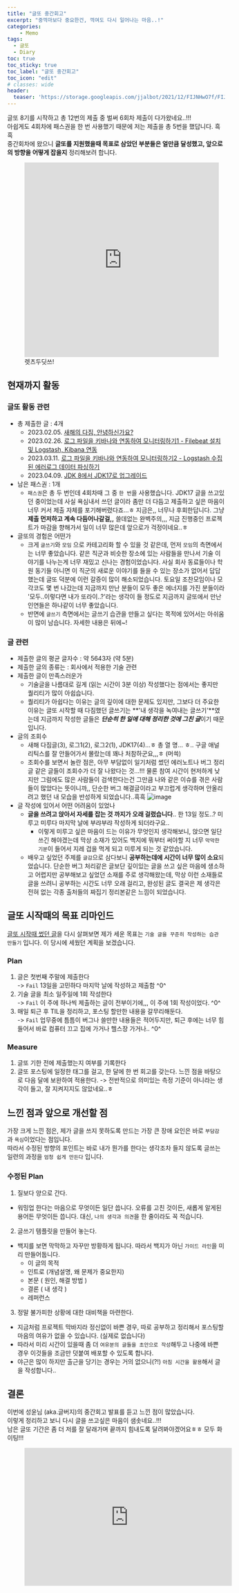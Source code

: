 ```yaml
---
title: "글또 중간회고"
excerpt: "중꺽마보다 중요한건, 꺽여도 다시 일어나는 마음..!"
categories:
    - Memo 
tags:
  - 글또
  - Diary
toc: true
toc_sticky: true
toc_label: "글또 중간회고"
toc_icon: "edit"
# classes: wide
header:
  teaser: 'https://storage.googleapis.com/jjalbot/2021/12/FIJNHwO7f/FIJNHwO7f.jpeg' #/assets/images/2022-01-02/Untitled.png
---
```


글또 8기를 시작하고 총 12번의 제출 중 벌써 6회차 제출이 다가왔네요..!!! <br>
아쉽게도 4회차에 패스권을 한 번 사용했기 때문에 저는 제출을 총 5번을 했답니다. 흑흑 <br>
중간회차에 왔으니 **글또를 지원했을때 목표로 삼았던 부분들은 얼만큼 달성했고, 앞으로의 방향을 어떻게 잡을지** 정리해보려 합니다.<br>
<figure>
  <iframe src="https://giphy.com/embed/mzA51d29H9Xyq4VK3L" width="450" height="450" frameBorder="0" class="giphy-embed" allowFullScreen></iframe>
  <figcaption>렛츠두딧쓰!</figcaption>
</figure>


## 현재까지 활동
### 글또 활동 관련
- 총 제출한 글 : 4개
  - 2023.02.05. [새해의 다짐, 안녕하신가요?](/memo/2023geultto8/)
  - 2023.02.26. [로그 파일을 키바나와 연동하여 모니터링하기1 - Filebeat 설치 및 Logstash, Kibana 연동](/elk/elk-log/)
  - 2023.03.11. [로그 파일을 키바나와 연동하여 모니터링하기2 - Logstash 수집된 에러로그 데이터 파싱하기](/elk/elk-log2/)
  - 2023.04.09. [JDK 8에서 JDK17로 업그레이드](/server/from-jdk8-to-jdk-14/)
- 남은 패스권 : 1개
  - `패스권`은 총 두 번인데 4회차때 그 중 `한 번`을 사용했습니다. JDK17 글을 쓰고있던 중이었는데 사실 욕심내서 쓰던 글이라 좀만 더 다듬고 제출하고 싶은 마음이 너무 커서 제출 자체를 포기해버렸다죠...ㅎ 지금은,, 너무나 후회한답니다. 그냥 **제출 먼저하고 계속 다듬어나갈걸,,** 쓸데없는 완벽주의,,, 지금 진행중인 프로젝트가 마감을 향해가서 일이 너무 많은데 앞으로가 걱정이네요..ㅎ
- 글또의 경험은 어떤가
  - 크게 `글쓰기`와 `모임` 으로 카테고리화 할 수 있을 것 같은데, 먼저 `모임`의 측면에서는 너무 좋았습니다. 같은 직군과 비슷한 장소에 있는 사람들을 만나서 기술 이야기를 나누는게 너무 재밌고 신나는 경험이었습니다. 사실 회사 동료들이나 학원 동기들 아니면 이 직군의 새로운 이야기를 들을 수 있는 장소가 없어서 답답했는데 글또 덕분에 이런 갈증이 많이 해소되었습니다. 토요일 조찬모임이나 모각코도 몇 번 나갔는데 지금까지 만난 분들이 모두 좋은 에너지를 가진 분들이라 '모두..이렇다면 내가 또라이..?'라는 생각이 들 정도로 지금까지 글또에서 만난 인연들은 하나같이 너무 좋았습니다.
  - 반면에 `글쓰기` 측면에서는 글쓰기 습관을 만들고 싶다는 목적에 있어서는 아쉬움이 많이 남습니다. 자세한 내용은 뒤에~!

### 글 관련
- 제출한 글의 평균 글자수 : 약 5643자 (약 5분)
- 제출한 글의 종류는 : 회사에서 적용한 기술 관련
- 제출한 글이 만족스러운가
  - 기술글을 나름대로 길게 (읽는 시간이 3분 이상) 작성했다는 점에서는 좋지만 퀄리티가 많이 아쉽습니다.
  - 퀄리티가 아쉽다는 이유는 글의 깊이에 대한 문제도 있지만, 그보다 더 주요한 이유는 글또 시작할 때 다짐했던 글쓰기는 **'내 생각을 녹여내는 글쓰기'**였는데 지금까지 작성한 글들은 ***단순히 한 일에 대해 정리한 것에 그친 글***이기 때문입니다.
- 글의 조회수
  - 새해 다짐글(3), 로그1(2), 로그2(1), JDK17(4)...ㅎ 총 열 명... ㅎ.. 구글 애널리틱스를 잘 안들어가서 몰랐는데 꽤나 처참하군요,,,ㅎ (머쓱)
  - 조회수를 보면서 놀란 점은, 아무 부담없이 일기처럼 썼던 에러노트나 버그 정리글 같은 글들이 조회수가 더 잘 나왔다는 것...!!!  물론 참여 시간이 현저하게 낮지만 그럼에도 많은 사람들이 검색한다는건 그만큼 나와 같은 이슈를 겪은 사람들이 많았다는 뜻이니까,, 단순한 버그 해결글이라고 부끄럽게 생각하며 안올리려고 했던 내 모습을 반성하게 되었습니다..흑흑
  ![image](https://user-images.githubusercontent.com/58028215/233842534-f77c3784-d2c1-4be2-aa1b-582f58534018.png)
- 글 작성에 있어서 어떤 어려움이 있었나
  - **글을 쓰려고 앉아서 자세를 잡는 것 까지가 오래 걸렸습니다**.. 한 13일 정도..? 미루고 미루다 마지막 날에 부랴부랴 작성하게 되더라구요.. 
    - 이렇게 미루고 싶은 마음이 드는 이유가 무엇인지 생각해보니, 앉으면 일단 쓰긴 해야겠는데 막상 소재가 있어도 백지에 뭐부터 써야할 지 너무 `막막한 기분`이 들어서 지레 겁을 먹게 되고 미루게 되는 것 같았습니다.
  - 배우고 싶었던 주제를 `글감`으로 삼다보니 **공부하는데에 시간이 너무 많이 소요**되었습니다. 단순한 버그 처리같은 글보단 깊이있는 글을 쓰고 싶은 마음에 생소하고 어렵지만 공부해보고 싶었던 소재를 주로 생각해왔는데, 막상 이런 소재들로 글을 쓰려니 공부하는 시간도 너무 오래 걸리고, 완성된 글도 결국은 제 생각은 전혀 없는 각종 출처들의 짜집기 정리본같은 느낌이 되었습니다.  


## 글또 시작때의 목표 리마인드
[글또 시작때 썼던 글](/memo/2023geultto8/#글또-8기)을 다시 살펴보면 제가 세운 목표는 `기술 글을 꾸준히 작성하는 습관 만들기` 입니다.
이 당시에 세웠던 계획을 보겠습니다.
### Plan
1. 글은 첫번째 주말에 제출한다 <br>
  -> `Fail` 13일을 고민하다 마지막 날에 작성하고 제출함 ^0^
2. 기술 글을 최소 일주일에 1회 작성한다 <br>
  -> `Fail` 이 주에 하나씩 제출하는 글이 전부이기에,,, 이 주에 1회 작성이었다. ^0^
3. 매일 퇴근 후 TIL을 정리하고, 포스팅 할만한 내용을 갈무리해둔다. <br>
  -> `Fail` 업무중에 틈틈이 버그나 쓸만한 내용들은 적어두지만, 퇴근 후에는 너무 힘들어서 바로 컴퓨터 끄고 집에 가거나 헬스장 가거나.. ^0^

### Measure
1. 글또 기한 전에 제출했는지 여부를 기록한다
2. 글또 포스팅에 일정한 태그를 걸고, 한 달에 한 번 회고를 갖는다. 느낀 점을 바탕으로 다음 달에 보완하여 적용한다.
-> 전반적으로 의미있는 측정 기준이 아니라는 생각이 들고, 잘 지켜지지도 않았네요..ㅎ

## 느낀 점과 앞으로 개선할 점
가장 크게 느낀 점은, 제가 글을 쓰지 못하도록 만드는 가장 큰 장애 요인은 바로 `부담감`과 `욕심`이었다는 점입니다. <br>
따라서 수정된 방향의 포인트는 바로 내가 뭔가를 한다는 생각조차 들지 않도록 글쓰는 일련의 과정을 `엄청 쉽게 만든다` 입니다.

### 수정된 Plan
1. 질보다 양으로 간다. 
  - 워밍업 한다는 마음으로 무엇이든 일단 씁니다. 오류를 고친 것이든, 새롭게 알게된 용어든 무엇이든 씁니다. 대신, `나의 생각과 의견`을 한 줄이라도 꼭 적습니다. 
2. 글쓰기 템플릿을 만들어 놓는다.
  - 백지를 보면 막막하고 자꾸만 방황하게 됩니다. 따라서 백지가 아닌 `가이드 라인`을 미리 만들어둡니다.
    - 이 글의 목적
    - 인트로 (개념설명, 왜 문제가 중요한지)
    - 본문 ( 원인, 해결 방법 )
    - 결론 ( 내 생각 )
    - 레퍼런스
3. 정말 불가피한 상황에 대한 대비책을 마련한다.
  - 지금처럼 프로젝트 막바지라 정신없이 바쁜 경우, 따로 공부하고 정리해서 포스팅할 마음의 여유가 없을 수 있습니다. (실제로 없습니다)
  - 따라서 미리 시간이 있을때 좀 더 `여유분의 글들을 초안으로 작성`해두고 나중에 바쁜 경우 이것들을 조금만 덧붙여 배포할 수 있도록 합니다.
  - 야근은 많이 하지만 출근을 당기는 경우는 거의 없으니(?!) `아침 시간을 활용`해서 글을 작성합니다..  


## 결론
이번에 성윤님 (aka.글버지)의 중간회고 발표를 듣고 느낀 점이 많았습니다. <br>
이렇게 정리하고 보니 다시 글을 쓰고싶은 마음이 샘솟네요..!!!<br> 
남은 글또 기간은 좀 더 저를 잘 달래가며 끝까지 힘내도록 달려봐야겠어요ㅎㅎ 모두 화이팅!!! 

<figure>
  <iframe src="https://giphy.com/embed/dMsh6gRYJDymXSIatd" width="480" height="319" frameBorder="0" class="giphy-embed" allowFullScreen></iframe>
</figure>